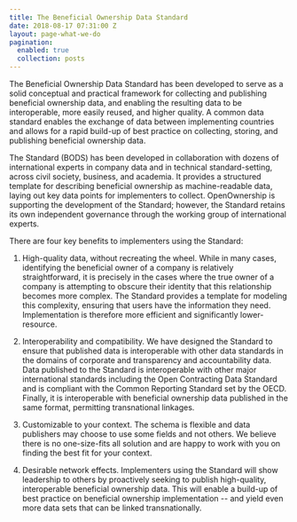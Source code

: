 ```yaml
---
title: The Beneficial Ownership Data Standard
date: 2018-08-17 07:31:00 Z
layout: page-what-we-do
pagination:
  enabled: true
  collection: posts
---
```


The Beneficial Ownership Data Standard has been developed to serve as a solid conceptual and practical framework for collecting and publishing beneficial ownership data, and enabling the resulting data to be interoperable, more easily reused, and higher quality. A common data standard enables the exchange of data between implementing countries and allows for a rapid build-up of best practice on collecting, storing, and publishing beneficial ownership data.

The Standard (BODS) has been developed in collaboration with dozens of international experts in company data and in technical standard-setting, across civil society, business, and academia. It provides a structured template for describing beneficial ownership as machine-readable data, laying out key data points for implementers to collect. OpenOwnership is supporting the development of the Standard; however, the Standard retains its own independent governance through the working group of international experts.

There are four key benefits to implementers using the Standard:

1. High-quality data, without recreating the wheel. While in many cases, identifying the beneficial owner of a company is relatively straightforward, it is precisely in the cases where the true owner of a company is attempting to obscure their identity that this relationship becomes more complex. The Standard provides a template for modeling this complexity, ensuring that users have the information they need. Implementation is therefore more efficient and significantly lower-resource.

2. Interoperability and compatibility. We have designed the Standard to ensure that published data is interoperable with other data standards in the domains of corporate and transparency and accountability data. Data published to the Standard is interoperable with other major international standards including the Open Contracting Data Standard and is compliant with the Common Reporting Standard set by the OECD. Finally, it is interoperable with beneficial ownership data published in the same format, permitting transnational linkages.

3. Customizable to your context. The schema is flexible and data publishers may choose to use some fields and not others. We believe there is no one-size-fits all solution and are happy to work with you on finding the best fit for your context.

4. Desirable network effects. Implementers using the Standard will show leadership to others by proactively seeking to publish high-quality, interoperable beneficial ownership data. This will enable a build-up of best practice on beneficial ownership implementation -- and yield even more data sets that can be linked transnationally.